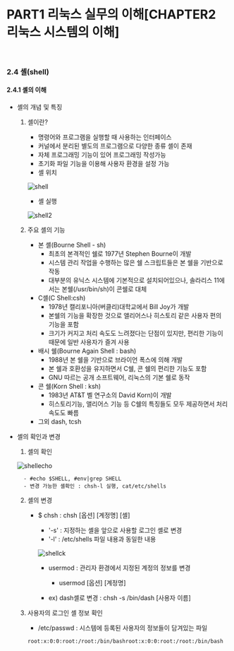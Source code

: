 # PART1 리눅스 실무의 이해[CHAPTER2 리눅스 시스템의 이해]


<br>


### 2.4 셸(shell)

#### 2.4.1 셸의 이해

- 셸의 개념 및 특징
    1. 셸이란?
        + 명령어와 프로그램을 실행할 때 사용하는 인터페이스
        + 커널에서 분리된 별도의 프로그램으로 다양한 종류 셸이 존재
        + 자체 프로그래밍 기능이 있어 프로그래밍 작성가능
        + 초기화 파일 기능을 이용해 사용자 환경을 설정 가능
        
        - 셸 위치

        ![shell](https://user-images.githubusercontent.com/93310395/223718507-2ff8da8a-5ce4-4ff5-9f35-43eb7d269388.png)

        - 셸 실행

        ![shell2](https://user-images.githubusercontent.com/93310395/223724936-19c0735f-aac8-4ce4-bd41-2d0f6a3c64b6.png)

    2. 주요 셸의 기능 
        
        - 본 셸(Bourne Shell - sh) 
            - 최초의 본격적인 쉘로 1977년 Stephen Bourne이 개발
            - 시스템 관리 작업을 수행하는 많은 쉘 스크립트들은 본 쉘을 기반으로 작동
            - 대부분의 유닉스 시스템에 기본적으로 설치되어있으나, 솔라리스 11에서는 본쉘(/usr/bin/sh)이 콘쉘로 대체
        - C셸(C Shell:csh)
            - 1978년 캘리포니아(버클리)대학교에서 Bill Joy가 개발
            - 본쉘의 기능을 확장한 것으로 앨리어스나 히스토리 같은 사용자 편의 기능을 포함
            - 크기가 커지고 처리 속도도 느려졌다는 단점이 있지만, 편리한 기능이 때문에 일반 사용자가 즐겨 사용
        - 배시 쉘(Bourne Again Shell : bash)
            - 1988년 본 쉘을 기반으로 브라이언 폭스에 의해 개발
            - 본 쉘과 호환성을 유지하면서 C쉘, 콘 쉘의 편리한 기능도 포함
            - GNU 따르는 공개 소프트웨어, 리눅스의 기본 쉘로 동작    
        - 콘 쉘(Korn Shell : ksh)
            - 1983년 AT&T 벨 연구소의 David Korn)이 개발
            - 히스토리기능, 앨리어스 기능 등 C쉘의 특징들도 모두 제공하면서 처리 속도도 빠름 
        - 그외 dash, tcsh

- 셸의 확인과 변경       
    1. 셸의 확인

    ![shellecho](https://user-images.githubusercontent.com/93310395/223741743-f86a5b96-6888-46fe-948f-e731a7a72757.JPG)
    
        - #echo $SHELL, #env|grep SHELL
        - 변경 가능한 셸확인 : chsh-l 실행, cat/etc/shells

    2. 셸의 변경
        * $ chsh : chsh [옵션] [계정명] [셸]
            * '-s' : 지정하는 셸을 앞으로 사용할 로그인 셸로 변경
            * '-l' : /etc/shells 파일 내용과 동일한 내용

            ![shellck](https://user-images.githubusercontent.com/93310395/223739204-770376c7-fdb1-4130-b594-e8465d704a1d.png)

            * usermod : 관리자 환경에서 지정된 계정의 정보를 변경
                * usermod [옵션] [계정명]
            
             *  ex) dash셸로 변경 : chsh -s /bin/dash [사용자 이름]

    3. 사용자의 로그인 셸 정보 확인
        - /etc/passwd : 시스템에 등록된 사용자의 정보들이 담겨있는 파일

        ````
        root:x:0:0:root:/root:/bin/bashroot:x:0:0:root:/root:/bin/bash

        ````    

                     